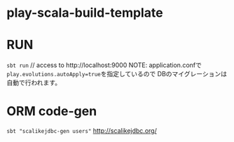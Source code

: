 # play-scala-build-template

RUN
======
`sbt run` // access to http://localhost:9000
NOTE: 
application.confで`play.evolutions.autoApply=true`を指定しているので
DBのマイグレーションは自動で行われます。

ORM code-gen
=======
`sbt "scalikejdbc-gen users"`
http://scalikejdbc.org/

